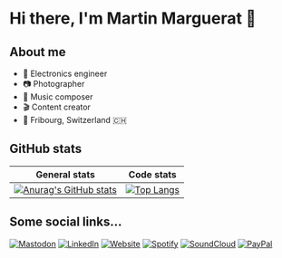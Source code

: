 # Hi there, I'm Martin Marguerat 👋

## About me

- 🏢 Electronics engineer
- 📷 Photographer
- 🎹 Music composer
- 🎬 Content creator
- 📍 Fribourg, Switzerland 🇨🇭

## GitHub stats
| General stats | Code stats |
| - | - |
|[![Anurag's GitHub stats](https://github-readme-stats.vercel.app/api?username=mamarguerat&show_icons=true&theme=transparent&include_all_commits=true)](https://github.com/mamarguerat) | [![Top Langs](https://github-readme-stats.vercel.app/api/top-langs/?username=mamarguerat&theme=transparent)](https://github.com/mamarguerat) |

## Some social links...

<a rel="me" href="https://tooting.ch/@ma_marguerat"><img src="https://img.shields.io/badge/-ma__marguerat-ffffff?style=for-the-badge&logo=Mastodon" alt="Mastodon" /></a>
<a href="https://www.linkedin.com/in/martin-marguerat"><img src="https://img.shields.io/badge/-Martin_Marguerat-ffffff?style=for-the-badge&logo=Linkedin" alt="LinkedIn" /></a>
<a href="https://bio.martinmarguerat.ch/"><img src="https://img.shields.io/badge/-martinmarguerat.ch-ffffff?style=for-the-badge&logo=Wordpress" alt="Website" /></a>
<a href="https://open.spotify.com/artist/539iJf28nN7hF8OFEFjPWR"><img src="https://img.shields.io/badge/-Martin_Marguerat-ffffff?style=for-the-badge&logo=Spotify" alt="Spotify" /></a>
<a href="https://soundcloud.com/martin-marguerat"><img src="https://img.shields.io/badge/-Martin_Marguerat-ffffff?style=for-the-badge&logo=Soundcloud" alt="SoundCloud" /></a>
<a href="https://paypal.me/mamarguerat"><img src="https://img.shields.io/badge/-paypal.me/mamarguerat-ffffff?style=for-the-badge&logo=Paypal" alt="PayPal" /></a>
